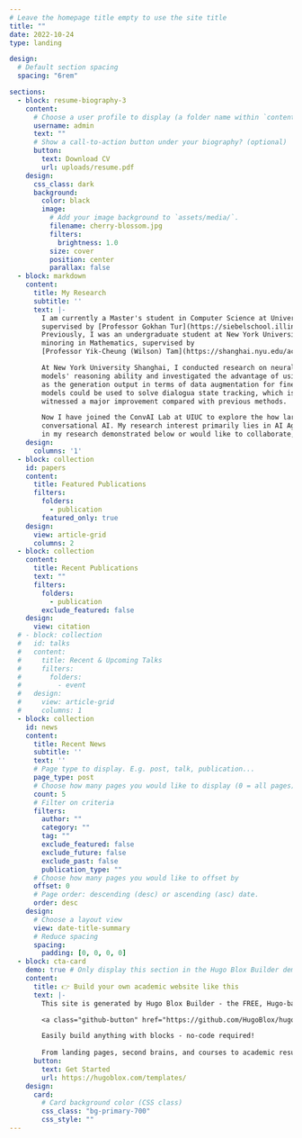 ```yaml
---
# Leave the homepage title empty to use the site title
title: ""
date: 2022-10-24
type: landing

design:
  # Default section spacing
  spacing: "6rem"

sections:
  - block: resume-biography-3
    content:
      # Choose a user profile to display (a folder name within `content/authors/`)
      username: admin
      text: ""
      # Show a call-to-action button under your biography? (optional)
      button:
        text: Download CV
        url: uploads/resume.pdf
    design:
      css_class: dark
      background:
        color: black
        image:
          # Add your image background to `assets/media/`.
          filename: cherry-blossom.jpg
          filters:
            brightness: 1.0
          size: cover
          position: center
          parallax: false
  - block: markdown
    content:
      title: My Research
      subtitle: ''
      text: |-
        I am currently a Master's student in Computer Science at University of Illinois at Urbana-Champaign (UIUC), 
        supervised by [Professor Gokhan Tur](https://siebelschool.illinois.edu/about/people/department-faculty/gokhan). 
        Previously, I was an undergraduate student at New York University Shanghai, majoring in Computer Science and 
        minoring in Mathematics, supervised by 
        [Professor Yik-Cheung (Wilson) Tam](https://shanghai.nyu.edu/academics/faculty/directory/yik-cheung-wilson-tam).

        At New York University Shanghai, I conducted research on neural symbolic methods for boosting large language 
        models' reasoning ability and investigated the advantage of using Prolog langauge (a logic programming langauge) 
        as the generation output in terms of data augmentation for finetunining. After that, I explored how large language 
        models could be used to solve dialogua state tracking, which is a key component in task-oriented dialogues, and 
        witnessed a major improvement compared with previous methods.

        Now I have joined the ConvAI Lab at UIUC to explore the how large language models could reshape the form of 
        conversational AI. My research interest primarily lies in AI Agents and machine reasoning. If you are interested 
        in my research demonstrated below or would like to collaborate, please feel free to reach out to me 😃!
    design:
      columns: '1'
  - block: collection
    id: papers
    content:
      title: Featured Publications
      filters:
        folders:
          - publication
        featured_only: true
    design:
      view: article-grid
      columns: 2
  - block: collection
    content:
      title: Recent Publications
      text: ""
      filters:
        folders:
          - publication
        exclude_featured: false
    design:
      view: citation
  # - block: collection
  #   id: talks
  #   content:
  #     title: Recent & Upcoming Talks
  #     filters:
  #       folders:
  #         - event
  #   design:
  #     view: article-grid
  #     columns: 1
  - block: collection
    id: news
    content:
      title: Recent News
      subtitle: ''
      text: ''
      # Page type to display. E.g. post, talk, publication...
      page_type: post
      # Choose how many pages you would like to display (0 = all pages)
      count: 5
      # Filter on criteria
      filters:
        author: ""
        category: ""
        tag: ""
        exclude_featured: false
        exclude_future: false
        exclude_past: false
        publication_type: ""
      # Choose how many pages you would like to offset by
      offset: 0
      # Page order: descending (desc) or ascending (asc) date.
      order: desc
    design:
      # Choose a layout view
      view: date-title-summary
      # Reduce spacing
      spacing:
        padding: [0, 0, 0, 0]
  - block: cta-card
    demo: true # Only display this section in the Hugo Blox Builder demo site
    content:
      title: 👉 Build your own academic website like this
      text: |-
        This site is generated by Hugo Blox Builder - the FREE, Hugo-based open source website builder trusted by 250,000+ academics like you.

        <a class="github-button" href="https://github.com/HugoBlox/hugo-blox-builder" data-color-scheme="no-preference: light; light: light; dark: dark;" data-icon="octicon-star" data-size="large" data-show-count="true" aria-label="Star HugoBlox/hugo-blox-builder on GitHub">Star</a>

        Easily build anything with blocks - no-code required!
        
        From landing pages, second brains, and courses to academic resumés, conferences, and tech blogs.
      button:
        text: Get Started
        url: https://hugoblox.com/templates/
    design:
      card:
        # Card background color (CSS class)
        css_class: "bg-primary-700"
        css_style: ""
---
```

